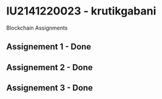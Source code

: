 # IU2141220023 - krutikgabani

Blockchain Assignments

## Assignement 1 - Done
## Assignement 2 - Done
## Assignement 3 - Done

